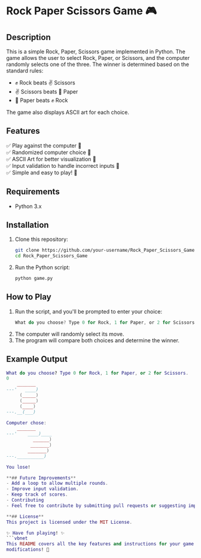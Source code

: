 # Rock Paper Scissors Game 🎮

## Description
This is a simple Rock, Paper, Scissors game implemented in Python. The game allows the user to select Rock, Paper, or Scissors, and the computer randomly selects one of the three. The winner is determined based on the standard rules:

- ✊ Rock beats ✌️ Scissors  
- ✌️ Scissors beats 📄 Paper  
- 📄 Paper beats ✊ Rock  

The game also displays ASCII art for each choice.

## Features
✅ Play against the computer 🤖  
✅ Randomized computer choice 🎲  
✅ ASCII Art for better visualization 🎨  
✅ Input validation to handle incorrect inputs 🚨  
✅ Simple and easy to play! 🎉  

## Requirements
- Python 3.x

## Installation
1. Clone this repository:
   ```bash
   git clone https://github.com/your-username/Rock_Paper_Scissors_Game.git
   cd Rock_Paper_Scissors_Game

2. Run the Python script:
   ```bash
   python game.py

## How to Play
1. Run the script, and you'll be prompted to enter your choice:
   ```rust
   What do you choose? Type 0 for Rock, 1 for Paper, or 2 for Scissors.
2. The computer will randomly select its move.
3. The program will compare both choices and determine the winner.

## Example Output 
   ```lua
   What do you choose? Type 0 for Rock, 1 for Paper, or 2 for Scissors.
   0
       _______
   ---'   ____)
        (_____)
        (_____)
        (____)
  ---.__(___)

  Computer chose:
       _______
  ---'    ____)____
             ______)
            _______)
           _______)
  ---.__________)

  You lose!

**## Future Improvements**
  - Add a loop to allow multiple rounds.
  - Improve input validation.
  - Keep track of scores.
  - Contributing
  - Feel free to contribute by submitting pull requests or suggesting improvements.

**## License**
  This project is licensed under the MIT License.

✨ Have fun playing! ✨
  ```vbnet
  This README covers all the key features and instructions for your game. Let me know if you need 
  modifications! 🚀



